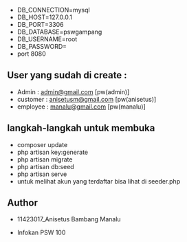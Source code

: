 - DB_CONNECTION=mysql
- DB_HOST=127.0.0.1
- DB_PORT=3306
- DB_DATABASE=pswgampang
- DB_USERNAME=root
- DB_PASSWORD=
- port 8080

## User yang sudah di create :

- Admin : admin@gmail.com [pw(admin)]
- customer : anisetusm@gmail.com [pw(anisetus)]
- employee : manalu@gmail.com [pw(manalu)]

## langkah-langkah untuk membuka
- composer update
- php artisan key:generate
- php artisan migrate
- php artisan db:seed
- php artisan serve
- untuk melihat akun yang terdaftar bisa lihat di seeder.php

## Author
- 11423017_Anisetus Bambang Manalu

- Infokan PSW 100